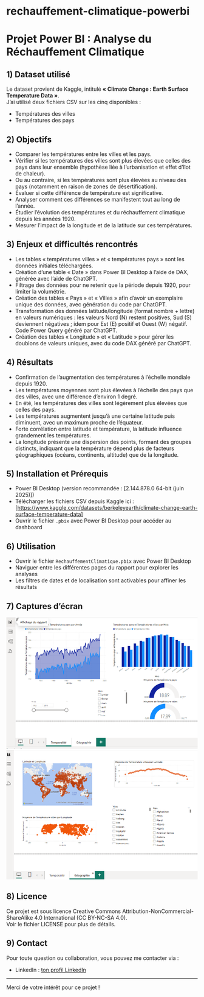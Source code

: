 # rechauffement-climatique-powerbi
# Projet Power BI : Analyse du Réchauffement Climatique

## 1) Dataset utilisé

Le dataset provient de Kaggle, intitulé **« Climate Change : Earth Surface Temperature Data »**.  
J’ai utilisé deux fichiers CSV sur les cinq disponibles :  
- Températures des villes  
- Températures des pays  

## 2) Objectifs

- Comparer les températures entre les villes et les pays.  
- Vérifier si les températures des villes sont plus élevées que celles des pays dans leur ensemble (hypothèse liée à l’urbanisation et effet d’îlot de chaleur).  
- Ou au contraire, si les températures sont plus élevées au niveau des pays (notamment en raison de zones de désertification).  
- Évaluer si cette différence de température est significative.  
- Analyser comment ces différences se manifestent tout au long de l’année.  
- Étudier l’évolution des températures et du réchauffement climatique depuis les années 1920.  
- Mesurer l’impact de la longitude et de la latitude sur ces températures.  

## 3) Enjeux et difficultés rencontrés

- Les tables « températures villes » et « températures pays » sont les données initiales téléchargées.  
- Création d’une table « Date » dans Power BI Desktop à l’aide de DAX, générée avec l’aide de ChatGPT.  
- Filtrage des données pour ne retenir que la période depuis 1920, pour limiter la volumétrie.  
- Création des tables « Pays » et « Villes » afin d’avoir un exemplaire unique des données, avec génération du code par ChatGPT.  
- Transformation des données latitude/longitude (format nombre + lettre) en valeurs numériques : les valeurs Nord (N) restent positives, Sud (S) deviennent négatives ; idem pour Est (E) positif et Ouest (W) négatif. Code Power Query généré par ChatGPT.  
- Création des tables « Longitude » et « Latitude » pour gérer les doublons de valeurs uniques, avec du code DAX généré par ChatGPT.  

## 4) Résultats

- Confirmation de l’augmentation des températures à l’échelle mondiale depuis 1920.  
- Les températures moyennes sont plus élevées à l’échelle des pays que des villes, avec une différence d’environ 1 degré.  
- En été, les températures des villes sont légèrement plus élevées que celles des pays.  
- Les températures augmentent jusqu’à une certaine latitude puis diminuent, avec un maximum proche de l’équateur.  
- Forte corrélation entre latitude et température, la latitude influence grandement les températures.  
- La longitude présente une dispersion des points, formant des groupes distincts, indiquant que la température dépend plus de facteurs géographiques (océans, continents, altitude) que de la longitude.  

## 5) Installation et Prérequis

- Power BI Desktop (version recommandée : [2.144.878.0 64-bit (juin 2025)])  
- Télécharger les fichiers CSV depuis Kaggle ici : [https://www.kaggle.com/datasets/berkeleyearth/climate-change-earth-surface-temperature-data]  
- Ouvrir le fichier `.pbix` avec Power BI Desktop pour accéder au dashboard  

## 6) Utilisation

- Ouvrir le fichier `RechauffementClimatique.pbix` avec Power BI Desktop  
- Naviguer entre les différentes pages du rapport pour explorer les analyses  
- Les filtres de dates et de localisation sont activables pour affiner les résultats  

## 7) Captures d’écran

![Temporalité des températures](Temporalité_des_températures.png)
![Géographie des températures](Géographie_des_températures.png) 

## 8) Licence

Ce projet est sous licence Creative Commons Attribution-NonCommercial-ShareAlike 4.0 International (CC BY-NC-SA 4.0).  
Voir le fichier LICENSE pour plus de détails.

## 9) Contact

Pour toute question ou collaboration, vous pouvez me contacter via : 
- LinkedIn : [ton profil LinkedIn](https://www.linkedin.com/in/louise-de-baglion-8074605a/)  

---

Merci de votre intérêt pour ce projet !


